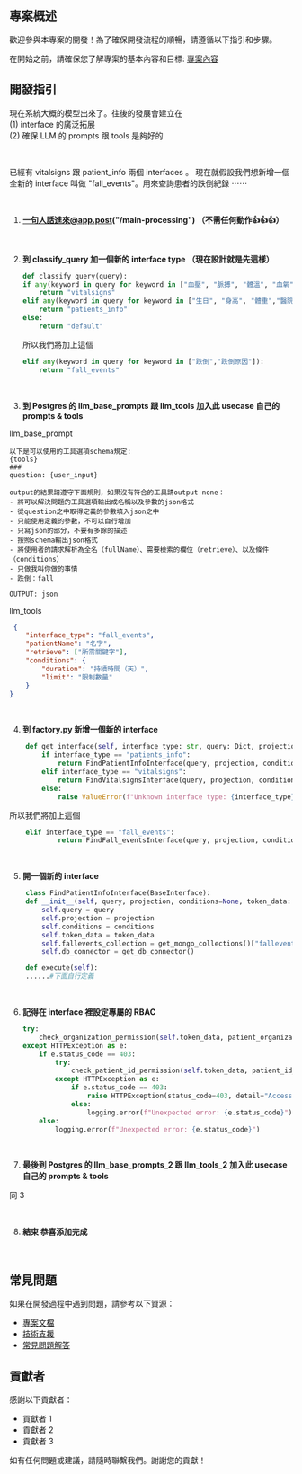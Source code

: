 ## 專案概述
歡迎參與本專案的開發！為了確保開發流程的順暢，請遵循以下指引和步驟。

在開始之前，請確保您了解專案的基本內容和目標: [專案內容](https://gitlab.smart-aging.tech/ds/infrastructure/jubo-nis-llm-data-interface/-/blob/add-official-auth/README.md)

  
## 開發指引

現在系統大概的模型出來了。往後的發展會建立在
<br>
(1) interface 的廣泛拓展
<br>
(2) 確保 LLM 的 prompts 跟 tools 是夠好的

<br>

已經有 vitalsigns 跟 patient_info 兩個 interfaces 。
現在就假設我們想新增一個全新的 interface 叫做 "fall_events"。用來查詢患者的跌倒紀錄 ⋯⋯

<br>

1. **一句人話進來@app.post("/main-processing") （不需任何動作👍👍👍）** 

<br>


2. **到 classify_query 加一個新的 interface type （現在設計就是先這樣）**
     
    ```python
    def classify_query(query):
    if any(keyword in query for keyword in ["血壓", "脈搏", "體溫", "血氧"]):
        return "vitalsigns"
    elif any(keyword in query for keyword in ["生日", "身高", "體重","醫院","血型"]):
        return "patients_info"
    else:
        return "default"
    ```
    
    所以我們將加上這個

    ```python
    elif any(keyword in query for keyword in ["跌倒","跌倒原因"]):
        return "fall_events"
    ```

<br>

3. **到 Postgres 的 llm_base_prompts 跟 llm_tools 加入此 usecase 自己的 prompts & tools**


llm_base_prompt
```
以下是可以使用的工具選項schema規定:
{tools}
###
question: {user_input}

output的結果請遵守下面規則，如果沒有符合的工具請output none：
- 將可以解決問題的工具選項輸出成名稱以及參數的json格式
- 從question之中取得定義的參數填入json之中
- 只能使用定義的參數，不可以自行增加
- 只寫json的部分，不要有多餘的描述
- 按照schema輸出json格式
- 將使用者的請求解析為全名（fullName）、需要檢索的欄位（retrieve）、以及條件（conditions）
- 只做我叫你做的事情
- 跌倒：fall

OUTPUT: json
```

llm_tools
```json
 {
    "interface_type": "fall_events",
    "patientName": "名字",
    "retrieve": ["所需關鍵字"],
    "conditions": {
        "duration": "持續時間（天）",
        "limit": "限制數量"
    }
}
```

<br>

4. **到 factory.py 新增一個新的 interface**

```python
    def get_interface(self, interface_type: str, query: Dict, projection: Dict = None, conditions: Optional[Dict] = None, token_data: TokenData = None) -> BaseInterface:
        if interface_type == "patients_info":
            return FindPatientInfoInterface(query, projection, conditions, token_data)
        elif interface_type == "vitalsigns":
            return FindVitalsignsInterface(query, projection, conditions, token_data)
        else:
            raise ValueError(f"Unknown interface type: {interface_type}")
```
    
所以我們將加上這個

```python
    elif interface_type == "fall_events":
            return FindFall_eventsInterface(query, projection, conditions, token_data)
```
     
<br>

5. **開一個新的 interface**

```python
    class FindPatientInfoInterface(BaseInterface):
    def __init__(self, query, projection, conditions=None, token_data: TokenData = None):
        self.query = query
        self.projection = projection
        self.conditions = conditions
        self.token_data = token_data
        self.fallevents_collection = get_mongo_collections()["fallevents"]
        self.db_connector = get_db_connector()

    def execute(self):
    ......#下面自行定義
```

<br>

6. **記得在 interface 裡設定專屬的 RBAC**

    ```python
    try:
        check_organization_permission(self.token_data, patient_organization_str)
    except HTTPException as e:
        if e.status_code == 403:
            try:
                check_patient_id_permission(self.token_data, patient_id_str)
            except HTTPException as e:
                if e.status_code == 403:
                    raise HTTPException(status_code=403, detail="Access denied")
                else:
                    logging.error(f"Unexpected error: {e.status_code}")
        else:
            logging.error(f"Unexpected error: {e.status_code}")
    ```
<br>

7. **最後到 Postgres 的 llm_base_prompts_2 跟 llm_tools_2 加入此 usecase 自己的 prompts & tools**

同 3

<br>

8. **結束 恭喜添加完成**

<br>

## 常見問題

如果在開發過程中遇到問題，請參考以下資源：
- [專案文檔](https://gitlab.com/username/repository/-/wikis/home)
- [技術支援](mailto:support@example.com)
- [常見問題解答](https://gitlab.com/username/repository/-/issues)

## 貢獻者

感謝以下貢獻者：
- 貢獻者 1
- 貢獻者 2
- 貢獻者 3

如有任何問題或建議，請隨時聯繫我們。謝謝您的貢獻！

